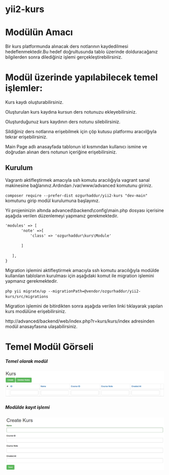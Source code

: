 # yii2-kurs
# Modülün Amacı
Bir kurs platformunda alınacak ders notlarının kaydedilmesi hedeflenmektedir.Bu hedef doğrultusunda tablo üzerinde dolduracağanız bilgilerden sonra dilediğiniz işlemi gerçekleştirebilirsiniz.
# Modül üzerinde yapılabilecek temel işlemler:
Kurs kaydı oluşturabilirsiniz.

Oluşturulan kurs kaydına kursun ders notunuzu ekleyebilirsiniz.

Oluşturduğunuz kurs kaydının ders notunu silebilirsiniz.

Sildiğiniz ders notlarına erişebilmek için çöp kutusu platformu aracıılğıyla tekrar erişebilirsiniz.

Main Page adlı anasayfada tablonun id kısmından kullanıcı ismine ve doğrudan alınan ders notunun içeriğine erişebilirsiniz.
## Kurulum
Vagrantı aktifleştirmek amacıyla ssh komutu aracılığıyla vagrant sanal makinesine bağlanınız.Ardından /var/www/advanced komutunu giriniz.

`composer require --prefer-dist ozgurhaddur/yii2-kurs "dev-main"` komutunu girip modül kurulumuna başlayınız.

Yii projeninizin altında advanced\backend\config\main.php dosyası içerisine aşağıda verilen düzenlemeyi yapmanız gerekmektedir.

 ```
 'modules' => [
        'note' =>[
            'class' => 'ozgurhaddur\kurs\Module'
          
        ]

    ],
}
```
Migration işlemini aktifleştirmek amacıyla ssh komutu aracılığıyla modülde kullanılan tabloların kurulması için aşağıdaki komut ile migration işlemini yapmanız gerekmektedir.

`php yii migrate/up --migrationPath=@vendor/ozgurhaddur/yii2-kurs/src/migrations`

Migration işlemini de bitirdikten sonra aşağıda verilen linki tıklayarak yapılan kurs modülüne erişebilirsiniz.

http://advanced/backend/web/index.php?r=kurs/kurs/index adresinden modül anasayfasına ulaşabilirsiniz.

# Temel Modül Görseli
##### Temel olarak modül
![kurs resmi](https://github.com/ozgurhaddur/yii2-kurs/blob/master/Kurs.png)
##### Modülde kayıt işlemi
![kayıt resmi](https://github.com/ozgurhaddur/yii2-kurs/blob/master/Create%20Kurs.png)

